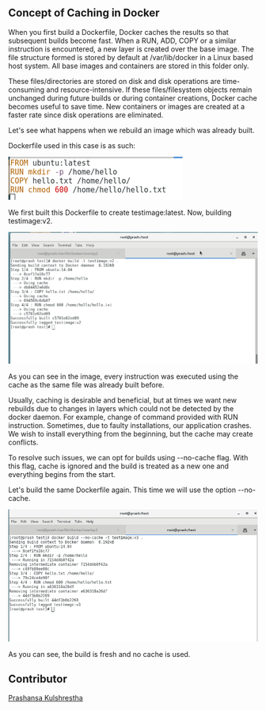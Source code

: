 ## Concept of Caching in Docker

When you first build a Dockerfile, Docker caches the results so that subsequent builds become fast. When a RUN, ADD, COPY or a similar instruction is encountered, a new layer is created over the base image. The file structure formed is stored by default at /var/lib/docker in a Linux based host system. All base images and containers are stored in this folder only. 

These files/directories are stored on disk and disk operations are time-consuming and resource-intensive.
If these files/filesystem objects remain unchanged during future builds or during container creations, Docker cache becomes useful to save time. New containers or images are created at a faster rate since disk operations are eliminated.

Let's see what happens when we rebuild an image which was already built.

Dockerfile used in this case is as such:



![Dockerfile](https://github.com/Prashansa-K/Docker/blob/master/Writing%20Dockerfiles/layering1.png)



We first built this Dockerfile to create testimage:latest. Now, building testimage:v2.

![Cache](https://github.com/Prashansa-K/Docker/blob/master/Writing%20Dockerfiles/cache.png)

As you can see in the image, every instruction was executed using the cache as the same file was already built before.

Usually, caching is desirable and beneficial, but at times we want new rebuilds due to changes in layers which could not be detected by the docker daemon. For example, change of command provided with RUN instruction. Sometimes, due to faulty installations, our application crashes. We wish to install everything from the beginning, but the cache may create conflicts.

To resolve such issues, we can opt for builds using --no-cache flag. With this flag, cache is ignored and the build is treated as a new one and everything begins from the start.

Let's build the same Dockerfile again. This time we will use the option --no-cache. 

![No Cache](https://github.com/Prashansa-K/Docker/blob/master/Writing%20Dockerfiles/nocache.png)

As you can see, the build is fresh and no cache is used.


## Contributor

[Prashansa Kulshrestha](https://github.com/Prashansa-K/)
